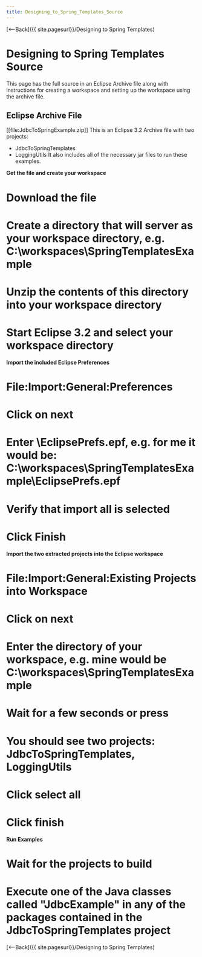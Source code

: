 ```yaml
---
title: Designing_to_Spring_Templates_Source
---
```

[<--Back]({{ site.pagesurl}}/Designing to Spring Templates)

# Designing to Spring Templates Source
This page has the full source in an Eclipse Archive file along with instructions for creating a workspace and setting up the workspace using the archive file.

## Eclipse Archive File
[[file:JdbcToSpringExample.zip]]
This is an Eclipse 3.2 Archive file with two projects: 
* JdbcToSpringTemplates
* LoggingUtils
It also includes all of the necessary jar files to run these examples.

**Get the file and create your workspace**
# Download the file
# Create a directory that will server as your workspace directory, e.g. C:\workspaces\SpringTemplatesExample
# Unzip the contents of this directory into your workspace directory
# Start Eclipse 3.2 and select your workspace directory

**Import the included Eclipse Preferences**
# File:Import:General:Preferences
# Click on next
# Enter <yourworkspace>\EclipsePrefs.epf, e.g. for me it would be: C:\workspaces\SpringTemplatesExample\EclipsePrefs.epf
# Verify that import all is selected
# Click Finish

**Import the two extracted projects into the Eclipse workspace**
# File:Import:General:Existing Projects into Workspace
# Click on next
# Enter the directory of your workspace, e.g. mine would be C:\workspaces\SpringTemplatesExample
# Wait for a few seconds or press <enter>
# You should see two projects: JdbcToSpringTemplates, LoggingUtils
# Click select all
# Click finish

**Run Examples**
# Wait for the projects to build
# Execute one of the Java classes called "JdbcExample" in any of the packages contained in the JdbcToSpringTemplates project

[<--Back]({{ site.pagesurl}}/Designing to Spring Templates)